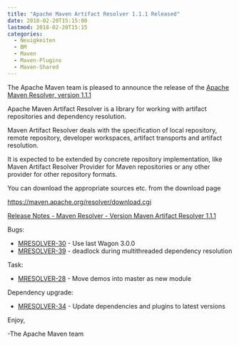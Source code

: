 ```yaml
---
title: "Apache Maven Artifact Resolver 1.1.1 Released"
date: 2018-02-20T15:15:00
lastmod: 2018-02-20T15:15
categories:
  - Neuigkeiten
  - BM
  - Maven
  - Maven-Plugins
  - Maven-Shared
---
```

The Apache Maven team is pleased to announce the release of the 
[Apache Maven Resolver, version 1.1.1](https://maven.apache.org/resolver/index.html)

Apache Maven Artifact Resolver is a library for working with artifact
repositories and dependency resolution.

Maven Artifact Resolver deals with the specification of local repository,
remote repository, developer workspaces, artifact transports and artifact
resolution.

It is expected to be extended by concrete repository implementation, like Maven
Artifact Resolver Provider for Maven repositories or any other provider for
other repository formats.


You can download the appropriate sources etc. from the download page

https://maven.apache.org/resolver/download.cgi

<!-- more -->

[Release Notes - Maven Resolver - Version Maven Artifact Resolver 1.1.1](https://issues.apache.org/jira/secure/ReleaseNote.jspa?projectId=12320628&version=12341378)

Bugs:

 * [MRESOLVER-30](https://issues.apache.org/jira/browse/MRESOLVER-30) - Use last Wagon 3.0.0
 * [MRESOLVER-39](https://issues.apache.org/jira/browse/MRESOLVER-39) - deadlock during multithreaded dependency resolution

Task:

 * [MRESOLVER-28](https://issues.apache.org/jira/browse/MRESOLVER-28) - Move demos into master as new module

Dependency upgrade:

 * [MRESOLVER-34](https://issues.apache.org/jira/browse/MRESOLVER-34) - Update dependencies and plugins to latest versions

Enjoy,

-The Apache Maven team 
